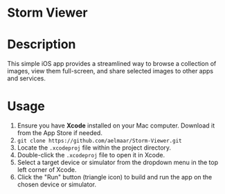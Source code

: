 # Storm Viewer

# Description
This simple iOS app provides a streamlined way to browse a collection of images, view them full-screen, and share selected images to other apps and services.

# Usage
1. Ensure you have **Xcode** installed on your Mac computer. Download it from the App Store if needed.
2. `git clone https://github.com/aelmaar/Storm-Viewer.git`
3. Locate the `.xcodeproj` file within the project directory.
4. Double-click the `.xcodeproj` file to open it in Xcode.
5. Select a target device or simulator from the dropdown menu in the top left corner of Xcode.
6. Click the "Run" button (triangle icon) to build and run the app on the chosen device or simulator.
